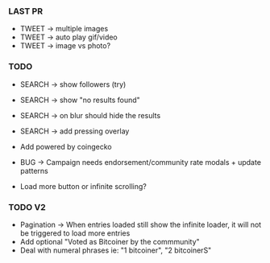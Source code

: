 ### LAST PR
- TWEET -> multiple images
- TWEET -> auto play gif/video
- TWEET -> image vs photo? 

### TODO
- SEARCH -> show followers (try)
- SEARCH -> show "no results found"
- SEARCH -> on blur should hide the results
- SEARCH -> add pressing overlay

- Add powered by coingecko
- BUG -> Campaign needs endorsement/community rate modals + update patterns
- Load more button or infinite scrolling?

### TODO V2
- Pagination -> When entries loaded still show the infinite loader, it will not be triggered to load more entries
- Add optional "Voted as Bitcoiner by the commmunity"
- Deal with numeral phrases ie: "1 bitcoiner", "2 bitcoinerS"
